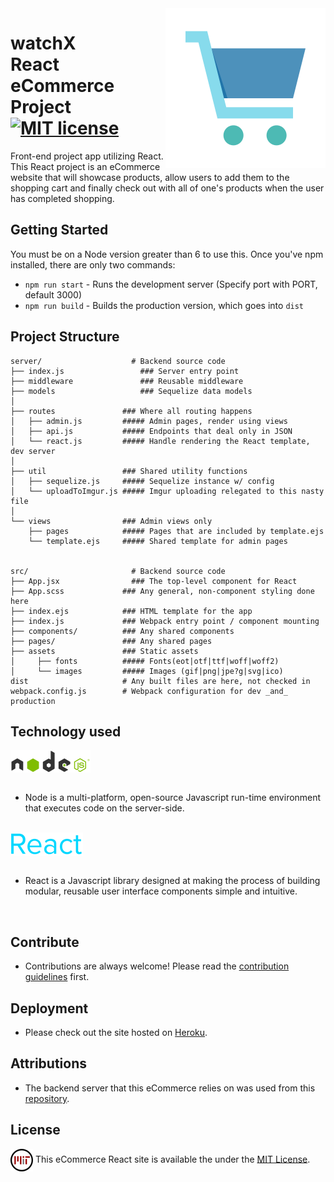 <img src="src/assets/images/shoppingCart.png" align="right" />

# watchX  <br> React eCommerce Project [![MIT license](https://img.shields.io/badge/license-MIT-blue.svg)](https://raw.githubusercontent.com/samirdhebar/Price-Buzz/master/LICENSE.md)
Front-end project app utilizing React. This React project is an eCommerce website that will showcase products, allow users to add them to the shopping cart and finally check out with all of one's products when the user has completed shopping.

## Getting Started

You must be on a Node version greater than 6 to use this. Once you've npm
installed, there are only two commands:

* `npm run start` - Runs the development server (Specify port with PORT, default 3000)
* `npm run build` - Builds the production version, which goes into `dist`

## Project Structure

```
server/       		       # Backend source code
├── index.js   			     ### Server entry point
├── middleware 			     ### Reusable middleware
├── models     			     ### Sequelize data models
│
├── routes               ### Where all routing happens
│   ├── admin.js         ##### Admin pages, render using views
│   ├── api.js           ##### Endpoints that deal only in JSON
│   └── react.js         ##### Handle rendering the React template, dev server
│
├── util                 ### Shared utility functions
│   ├── sequelize.js     ##### Sequelize instance w/ config
│   └── uploadToImgur.js ##### Imgur uploading relegated to this nasty file
│
└── views                ### Admin views only
    ├── pages            ##### Pages that are included by template.ejs
    └── template.ejs     ##### Shared template for admin pages


src/       		           # Backend source code
├── App.jsx        		   ### The top-level component for React
├── App.scss             ### Any general, non-component styling done here
├── index.ejs            ### HTML template for the app
├── index.js             ### Webpack entry point / component mounting
├── components/          ### Any shared components
├── pages/               ### Any shared pages
├── assets               ### Static assets
│     ├── fonts          ##### Fonts(eot|otf|ttf|woff|woff2)
│     └── images         ##### Images (gif|png|jpe?g|svg|ico)
dist                     # Any built files are here, not checked in
webpack.config.js        # Webpack configuration for dev _and_ production

```
## Technology used

<img src="src/assets/images/node.png" align= "center" /> <br><br>  
* Node is a multi-platform, open-source Javascript run-time environment that executes code on the server-side.
<br><br>

<img src="src/assets/images/react1.png" align= "center" /> <br><br>
* React is a Javascript library designed at making the process of building modular, reusable user interface components simple and intuitive.
<br>

## Contribute

* Contributions are always welcome! Please read the [contribution guidelines](Contributing.md) first.


## Deployment

* Please check out the site hosted on [Heroku](https://watchx-heroku.herokuapp.com/).

## Attributions

* The backend server that this eCommerce relies on was used from this [repository](https://github.com/wbobeirne/nycda-ecommerce-server).

## License

<img src="src/assets/images/mitLicense.png" align= "center" />  This eCommerce React site is available the under the [MIT License](https://github.com/samirdhebar/Price-Buzz/blob/master/LICENSE.md).
